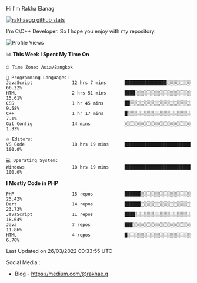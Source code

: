 Hi I'm Rakha Elanag


[![rakhaegg github stats](https://github-readme-stats.vercel.app/api?username=rakhaegg)](https://github.com/rakhaegg/rakhaegg)

I'm C\C++ Developer. So I hope you enjoy with my repository. 



<!--START_SECTION:waka-->
![Profile Views](http://img.shields.io/badge/Profile%20Views-0-blue)

📊 **This Week I Spent My Time On** 

```text
⌚︎ Time Zone: Asia/Bangkok

💬 Programming Languages: 
JavaScript               12 hrs 7 mins       ████████████████░░░░░░░░░   66.22% 
HTML                     2 hrs 51 mins       ████░░░░░░░░░░░░░░░░░░░░░   15.61% 
CSS                      1 hr 45 mins        ██░░░░░░░░░░░░░░░░░░░░░░░   9.58% 
C++                      1 hr 17 mins        █░░░░░░░░░░░░░░░░░░░░░░░░   7.1% 
Git Config               14 mins             ░░░░░░░░░░░░░░░░░░░░░░░░░   1.33%

🔥 Editors: 
VS Code                  18 hrs 19 mins      █████████████████████████   100.0%

💻 Operating System: 
Windows                  18 hrs 19 mins      █████████████████████████   100.0%

```

**I Mostly Code in PHP** 

```text
PHP                      15 repos            ██████░░░░░░░░░░░░░░░░░░░   25.42% 
Dart                     14 repos            ██████░░░░░░░░░░░░░░░░░░░   23.73% 
JavaScript               11 repos            ████░░░░░░░░░░░░░░░░░░░░░   18.64% 
Java                     7 repos             ███░░░░░░░░░░░░░░░░░░░░░░   11.86% 
HTML                     4 repos             █░░░░░░░░░░░░░░░░░░░░░░░░   6.78%

```



 Last Updated on 26/03/2022 00:33:55 UTC
<!--END_SECTION:waka-->

Social Media : 
- Blog - https://medium.com/@rakhae.g
